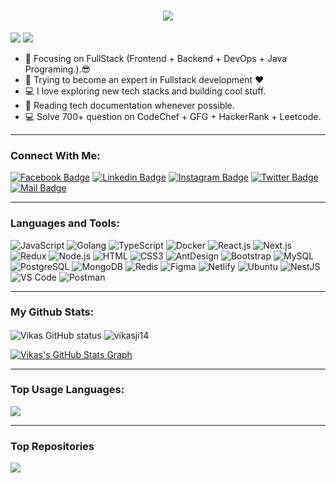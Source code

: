 <h1 align="center">
  <a href="https://git.io/typing-svg">
    <img src="https://readme-typing-svg.herokuapp.com/?lines=Hello,+There!+👋;This+is+Vikas+Kumar....;Nice+to+meet+you!&center=true&size=30">
  </a>
</h1>

![](https://komarev.com/ghpvc/?username=vikasji14&color=brightgreen)
     <img src="https://visitor-badge.laobi.icu/badge?page_id=vikasji14.vikasji14" />


- 🔭 Focusing on FullStack (Frontend + Backend + DevOps + Java Programing.).😎
- 🌱 Trying to become an expert in Fullstack development ❤
- 💻 I love exploring new tech stacks and building cool stuff.
- 📰 Reading tech documentation whenever possible.
- 💻 Solve 700+ question on CodeChef + GFG + HackerRank + Leetcode.

---

### Connect With Me:

[![Facebook Badge](https://img.shields.io/badge/Facebook-1877F2?style=for-the-badge&logo=facebook&logoColor=white)](https://facebook.com)
[![Linkedin Badge](https://img.shields.io/badge/LinkedIn-0077B5?style=for-the-badge&logo=linkedin&logoColor=white)](https://www.linkedin.com/in/vikasji14/)
[![Instagram Badge](https://img.shields.io/badge/Instagram-E4405F?style=for-the-badge&logo=instagram&logoColor=white)](https://instagram.com/vikasvikas.it)
[![Twitter Badge](https://img.shields.io/badge/Twitter-1DA1F2?style=for-the-badge&logo=twitter&logoColor=white)](https://twitter.com/)
[![Mail Badge](https://img.shields.io/badge/Gmail-D14836?style=for-the-badge&logo=gmail&logoColor=white)](mailto:vikasdbg453@gmail.com)

---

### Languages and Tools:

![JavaScript](https://img.shields.io/badge/JavaScript-F7DF1E?style=flat-square&logo=javascript&logoColor=black)
![Golang](https://img.shields.io/badge/Golang-F7F7F7?style=flat-square&logo=go&logoColor=00A7D0)
![TypeScript](https://img.shields.io/badge/TypeScript-007ACC?style=flat-square&logo=typescript&logoColor=white)
![Docker](https://img.shields.io/badge/Docker-0CC1F3?style=flat-square&logo=docker&logoColor=white)
![React.js](https://img.shields.io/badge/React.js-0081CB?style=flat-square&logo=react&logoColor=61DAFB)
![Next.js](https://img.shields.io/badge/Next.js-f7f7f7?style=flastic&logo=Next.js&logoColor=000000)
![Redux](https://img.shields.io/badge/Redux-black?style=flastic&logo=Redux&logoColor=764ABC)
![Node.js](https://img.shields.io/badge/Node.js-43853D?style=flat-square&logo=node.js&logoColor=white)
![HTML](https://img.shields.io/badge/HTML5-E34F26?style=flat-square&logo=html5&logoColor=white)
![CSS3](https://img.shields.io/badge/CSS3-1572B6?style=flat-square&logo=css3&logoColor=white)
![AntDesign](https://img.shields.io/badge/AntDesign-f7f7f7?style=flastic&logo=AntDesign&logoColor=0170FE)
![Bootstrap](https://img.shields.io/badge/Bootstrap-563D7C?style=flat-square&logo=bootstrap&logoColor=white)
![MySQL](https://img.shields.io/badge/MySQL-005C84?style=flat-square&logo=mysql&logoColor=white)
![PostgreSQL](https://img.shields.io/badge/PostgreSQL-31658D?style=flastic&logo=PostgreSQL&logoColor=white)
![MongoDB](https://img.shields.io/badge/MongoDB-F7F7F7?style=flat-square&logo=mongodb&logoColor=49A248)
![Redis](https://img.shields.io/badge/redis-%23DD0031.svg?&style=flat-square&logo=redis&logoColor=white)
![Figma](https://img.shields.io/badge/Figma-f7f7f7?style=flastic&logo=Figma&logoColor=F24E1E)
![Netlify](https://img.shields.io/badge/Netlify-00C7B7?style=flat-square&logo=netlify&logoColor=white)
![Ubuntu](https://img.shields.io/badge/Ubuntu-E05924?style=flat-square&logo=ubuntu&logoColor=black)
![NestJS](https://img.shields.io/badge/Nestjs-000000?style=flat-square&logo=nestjs&logoColor=D9224D)
![VS Code](https://img.shields.io/badge/VisualStudio-2C2B30?style=flastic&logo=VisualStudioCode&logoColor=007ACC)
![Postman](https://img.shields.io/badge/Postman-f7f7f7?style=flastic&logo=Postman&logoColor=FF6C37)

---

### My Github Stats:

<p>
  <img align="center" src="https://github-readme-stats.vercel.app/api?username=vikasji14&show_icons=true&include_all_commits=true&theme=algolia&hide_border=true" alt="Vikas GitHub status" />
  <img align="center" src="https://github-readme-streak-stats.herokuapp.com/?user=vikasji14&theme=algolia" alt="vikasji14" />
</p>


<a align="center" href="https://github.com/vikasji14/gihubinfovikas">
  <img align="center" src="https://github-profile-summary-cards.vercel.app/api/cards/profile-details?username=vikasji14&theme=radical&hide_border=true)](https://github.com/vikasji14" alt="Vikas's GitHub Stats Graph"/>
</a>

---

### Top Usage Languages:

<a align="center" href="https://github.com/vikasji14/vikasji14">
  <img align="center" src="https://github-readme-stats.vercel.app/api/top-langs/?username=vikasji14&hide=less&title_color=d13979&text_color=c9cacc&icon_color=2bbc8a&bg_color=1d1f21&langs_count=20" />
</a>

---




### Top Repositories


<a href="https://github.com/vikasji14/">
  <img align="center" src="https://github-readme-stats.vercel.app/api/pin/?username=vikasji14&repo=developer-portfolio&theme=algolia" />
</a>




